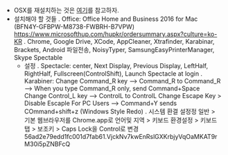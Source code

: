 
- OSX를 재설치하는 것은 [여기](http://xronocore.tistory.com/47)를 참고하자.
- 설치해야 할 것들
 . Office: Office Home and Business 2016 for Mac (BFN4Y-GFBPW-M8738-FWBRH-B7VPW)
           https://www.microsofthup.com/hupkr/ordersummary.aspx?culture=ko-KR
 . Chrome, Google Drive, XCode, AppCleaner, Xtrafinder, Karabinar, Brackets, Android 파일전송, NoisyTyper, SamsungEasyPrinterManager, Skype
   Spectable
  - 설정
   . Spectacle: center, Next Display, Previous Display, LeftHalf, RightHalf, Fullscreen(ControlShift), Launch Spectacle at login
   . Karabiner: 
      Change Command_R key --> Command_R to Command_R --> When you type Command_R only, send Command+Space
      Change Control_L key --> ControlL to ControlL
      Change Escape Key > Disable Escaple
      For PC Users --> Command+Y sends COmmand+shift+z (Windows Style Redo)
    . 시스템 환결 설정정
        일반 > 기본 웹브라우저를 Chrome.app로 
        언어및 지역 > 키보드 환경설정 > 키보드 탭 > 보조키 > Caps Lock을 Control로 변경
56ad2e79edd1fc001d7fab61.VjckNv7kwEnRslGXKrbjyVqOaMKAT9rM30i5pZNBFcQ 

